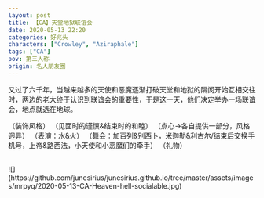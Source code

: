 ```yaml
---
layout: post
title: 【CA】天堂地狱联谊会
date: 2020-05-13 22:20
categories: 好兆头
characters: ["Crowley", "Aziraphale"]
tags: ["CA"]
pov: 第三人称
origin: 名人朋友圈
---
```


又过了六千年，当越来越多的天使和恶魔逐渐打破天堂和地狱的隔阂开始互相交往时，两边的老大终于认识到联谊会的重要性，于是这一天，他们决定举办一场联谊会，地点就选在地球。

（装饰风格）
（见面时的谨慎&结束时的和睦）
（点心→各自提供一部分，风格迥异）
（表演：水&火）
（舞会：加百列&别西卜，米迦勒&利古尔/结束后交换手机号，上帝&路西法，小天使和小恶魔们的牵手）
（礼物）

<br>
![](https://github.com/junesirius/junesirius.github.io/tree/master/assets/images/mrpyq/2020-05-13-CA-Heaven-hell-socialable.jpg)
